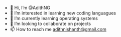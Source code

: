 - 👋 Hi, I’m @AdithNG
- 👀 I’m interested in learning new coding languagues
- 🌱 I’m currently learning operating systems
- 💞️ I’m looking to collaborate on projects
- 📫 How to reach me adithnishanth@gmail.com

<!---
AdithNG/AdithNG is a ✨ special ✨ repository because its `README.md` (this file) appears on your GitHub profile.
You can click the Preview link to take a look at your changes.
--->
